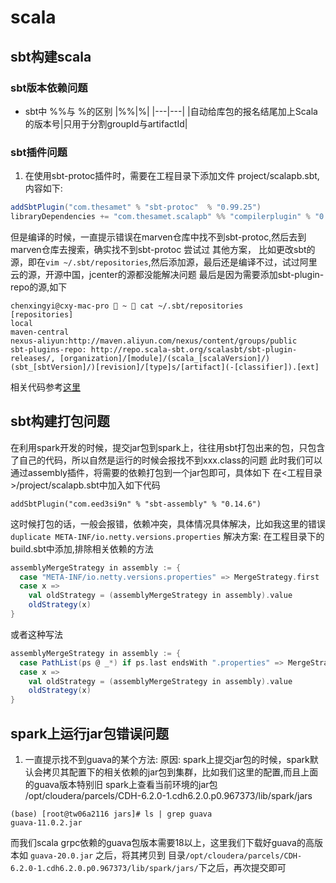 # scala


## sbt构建scala

### sbt版本依赖问题
- sbt中 %%与 %的区别
|%%|%|
|---|---|
|自动给库包的报名结尾加上Scala的版本号|只用于分割groupId与artifactId|

### sbt插件问题
1. 在使用sbt-protoc插件时，需要在工程目录下添加文件
project/scalapb.sbt,内容如下:
```scala
addSbtPlugin("com.thesamet" % "sbt-protoc"  % "0.99.25")
libraryDependencies += "com.thesamet.scalapb" %% "compilerplugin" % "0.9.0"
```
但是编译的时候，一直提示错误在marven仓库中找不到sbt-protoc,然后去到marven仓库去搜索，确实找不到sbt-protoc
尝试过 其他方案，
比如更改sbt的源，即在`vim ~/.sbt/repositories`,然后添加源，最后还是编译不过，试过阿里云的源，开源中国，jcenter的源都没能解决问题
最后是因为需要添加sbt-plugin-repo的源,如下
```
chenxingyi@cxy-mac-pro  ~  cat ~/.sbt/repositories
[repositories]
local
maven-central
nexus-aliyun:http://maven.aliyun.com/nexus/content/groups/public
sbt-plugins-repo: http://repo.scala-sbt.org/scalasbt/sbt-plugin-releases/, [organization]/[module]/(scala_[scalaVersion]/)(sbt_[sbtVersion]/)[revision]/[type]s/[artifact](-[classifier]).[ext]
```

相关代码参考[这里](https://github.com/cxy200927099/scala-grpc)



## sbt构建打包问题
在利用spark开发的时候，提交jar包到spark上，往往用sbt打包出来的包，只包含了自己的代码，所以自然是运行的时候会报找不到xxx.class的问题
此时我们可以通过assembly插件，将需要的依赖打包到一个jar包即可，具体如下
在<工程目录>/project/scalapb.sbt中加入如下代码
```
addSbtPlugin("com.eed3si9n" % "sbt-assembly" % "0.14.6")
```
这时候打包的话，一般会报错，依赖冲突，具体情况具体解决，比如我这里的错误
`duplicate META-INF/io.netty.versions.properties`
解决方案:
在工程目录下的build.sbt中添加,排除相关依赖的方法
```scala
assemblyMergeStrategy in assembly := {
  case "META-INF/io.netty.versions.properties" => MergeStrategy.first
  case x =>
    val oldStrategy = (assemblyMergeStrategy in assembly).value
    oldStrategy(x)
}
```
或者这种写法
```scala
assemblyMergeStrategy in assembly := {
  case PathList(ps @ _*) if ps.last endsWith ".properties" => MergeStrategy.first
  case x =>
    val oldStrategy = (assemblyMergeStrategy in assembly).value
    oldStrategy(x)
}
```


## spark上运行jar包错误问题
1. 一直提示找不到guava的某个方法:
原因: spark上提交jar包的时候，spark默认会拷贝其配置下的相关依赖的jar包到集群，比如我们这里的配置,而且上面的guava版本特别旧
spark上查看当前环境的jar包
/opt/cloudera/parcels/CDH-6.2.0-1.cdh6.2.0.p0.967373/lib/spark/jars
```shell
(base) [root@tw06a2116 jars]# ls | grep guava
guava-11.0.2.jar
```
而我们scala grpc依赖的guava包版本需要18以上，这里我们下载好guava的高版本如 `guava-20.0.jar` 之后，将其拷贝到
目录`/opt/cloudera/parcels/CDH-6.2.0-1.cdh6.2.0.p0.967373/lib/spark/jars/`下之后，再次提交即可









